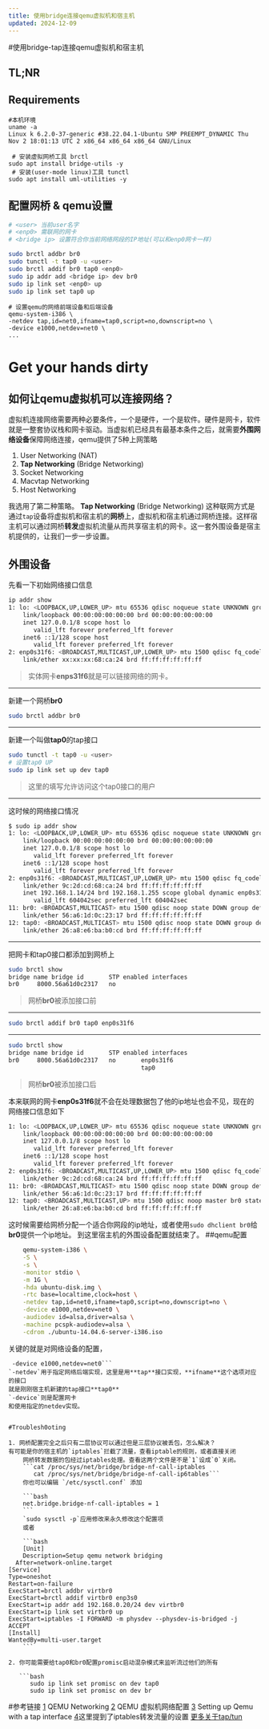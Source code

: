 ```yaml
---
title: 使用bridge连接qemu虚拟机和宿主机
updated: 2024-12-09
---
```

#使用bridge-tap连接qemu虚拟机和宿主机
## TL;NR

## Requirements
``` 
#本机环境
uname -a
Linux k 6.2.0-37-generic #38.22.04.1-Ubuntu SMP PREEMPT_DYNAMIC Thu Nov 2 18:01:13 UTC 2 x86_64 x86_64 x86_64 GNU/Linux
```

```
 # 安装虚拟网桥工具 brctl
sudo apt install bridge-utils -y
 # 安装(user-mode linux)工具 tunctl
sudo apt install uml-utilities -y
```

## 配置网桥 & qemu设置
```bash
# <user> 当前user名字
# <enp0> 需联网的网卡
# <bridge ip> 设置符合你当前网络网段的IP地址(可以和enp0网卡一样)

sudo brctl addbr br0
sudo tunctl -t tap0 -u <user> 
sudo brctl addif br0 tap0 <enp0> 
sudo ip addr add <bridge ip> dev br0 
sudo ip link set <enp0> up
sudo ip link set tap0 up
```

```
# 设置qemu的网络前端设备和后端设备
qemu-system-i386 \ 
-netdev tap,id=net0,ifname=tap0,script=no,downscript=no \
-device e1000,netdev=net0 \
...
```
# Get your hands dirty

## 如何让qemu虚拟机可以连接网络？
虚拟机连接网络需要两种必要条件，一个是硬件，一个是软件。硬件是网卡，软件就是一整套协议栈和网卡驱动。当虚拟机已经具有最基本条件之后，就需要**外围网络设备**保障网络连接，qemu提供了5种上网策略

1. User Networking (NAT)
2. **Tap Networking** (Bridge Networking)
3. Socket Networking
4. Macvtap Networking
5. Host Networking

我选用了第二种策略。
**Tap Networking** (Bridge Networking) 这种联网方式是通过`tap`设备将虚拟机和宿主机的**网桥**上，虚拟机和宿主机通过网桥连接。这样宿主机可以通过网桥**转发**虚拟机流量从而共享宿主机的网卡。这一套外围设备是宿主机提供的，让我们一步一步设置。

## 外围设备
先看一下初始网络接口信息

```bash
ip addr show 
1: lo: <LOOPBACK,UP,LOWER_UP> mtu 65536 qdisc noqueue state UNKNOWN group default qlen 1000
    link/loopback 00:00:00:00:00:00 brd 00:00:00:00:00:00
    inet 127.0.0.1/8 scope host lo
       valid_lft forever preferred_lft forever
    inet6 ::1/128 scope host 
       valid_lft forever preferred_lft forever
2: enp0s31f6: <BROADCAST,MULTICAST,UP,LOWER_UP> mtu 1500 qdisc fq_codel state UP group default qlen 1000
    link/ether xx:xx:xx:68:ca:24 brd ff:ff:ff:ff:ff:ff

```
> 实体网卡**enps31f6**就是可以链接网络的网卡。

---

新建一个网桥**br0**

```bash 
sudo brctl addbr br0
```
---

新建一个叫做**tap0**的tap接口

```bash 
sudo tunctl -t tap0 -u <user>
# 设置tap0 UP
sudo ip link set up dev tap0
```

> 这里的<user>填写允许访问这个tap0接口的用户

---
这时候的网络接口情况

```bash
$ sudo ip addr show
1: lo: <LOOPBACK,UP,LOWER_UP> mtu 65536 qdisc noqueue state UNKNOWN group default qlen 1000
    link/loopback 00:00:00:00:00:00 brd 00:00:00:00:00:00
    inet 127.0.0.1/8 scope host lo
       valid_lft forever preferred_lft forever
    inet6 ::1/128 scope host 
       valid_lft forever preferred_lft forever
2: enp0s31f6: <BROADCAST,MULTICAST,UP,LOWER_UP> mtu 1500 qdisc fq_codel state UP group default qlen 1000
    link/ether 9c:2d:cd:68:ca:24 brd ff:ff:ff:ff:ff:ff
    inet 192.168.1.14/24 brd 192.168.1.255 scope global dynamic enp0s31f6
       valid_lft 604042sec preferred_lft 604042sec
11: br0: <BROADCAST,MULTICAST> mtu 1500 qdisc noop state DOWN group default qlen 1000
    link/ether 56:a6:1d:0c:23:17 brd ff:ff:ff:ff:ff:ff
12: tap0: <BROADCAST,MULTICAST> mtu 1500 qdisc noop state DOWN group default qlen 1000
    link/ether 26:a8:e6:ba:b0:cd brd ff:ff:ff:ff:ff:ff
```
---
把网卡和tap0接口都添加到网桥上



```bash
sudo brctl show
bridge name	bridge id		STP enabled	interfaces
br0		8000.56a61d0c2317	no
```

>网桥**br0**被添加接口前

--- 
```bash
sudo brctl addif br0 tap0 enp0s31f6
```
---


```bash
sudo brctl show
bridge name	bridge id		STP enabled	interfaces
br0		8000.56a61d0c2317	no		 enp0s31f6
							         tap0
```
> 网桥**br0**被添加接口后

本来联网的网卡**enp0s31f6**就不会在处理数据包了他的ip地址也会不见，现在的网络接口信息如下

```bash
1: lo: <LOOPBACK,UP,LOWER_UP> mtu 65536 qdisc noqueue state UNKNOWN group default qlen 1000
    link/loopback 00:00:00:00:00:00 brd 00:00:00:00:00:00
    inet 127.0.0.1/8 scope host lo
       valid_lft forever preferred_lft forever
    inet6 ::1/128 scope host 
       valid_lft forever preferred_lft forever
2: enp0s31f6: <BROADCAST,MULTICAST,UP,LOWER_UP> mtu 1500 qdisc fq_codel master br0 state UP group default qlen 1000
    link/ether 9c:2d:cd:68:ca:24 brd ff:ff:ff:ff:ff:ff
11: br0: <BROADCAST,MULTICAST> mtu 1500 qdisc noop state DOWN group default qlen 1000
    link/ether 56:a6:1d:0c:23:17 brd ff:ff:ff:ff:ff:ff
12: tap0: <BROADCAST,MULTICAST,UP> mtu 1500 qdisc noop master br0 state DOWN group default qlen 1000
    link/ether 26:a8:e6:ba:b0:cd brd ff:ff:ff:ff:ff:ff
```

这时候需要给网桥分配一个适合你网段的ip地址，或者使用`sudo dhclient br0`给**br0**提供一个ip地址。
到这里宿主机的外围设备配置就结束了。
##qemu配置

```bash
	qemu-system-i386 \
	-S \
	-s \
	-monitor stdio \
	-m 1G \
	-hda ubuntu-disk.img \
	-rtc base=localtime,clock=host \
	-netdev tap,id=net0,ifname=tap0,script=no,downscript=no \
	-device e1000,netdev=net0 \
	-audiodev id=alsa,driver=alsa \
	-machine pcspk-audiodev=alsa \
	-cdrom ./ubuntu-14.04.6-server-i386.iso
```
关键的就是对网络设备的配置，
```-netdev tap,id=net0,ifname=tap0,script=no,downscript=no
 -device e1000,netdev=net0```
`-netdev`用于指定网络后端实现，这里是用**tap**接口实现，**ifname**这个选项对应的接口
就是刚刚宿主机新建的tap接口**tap0**
`-device`则是配置网卡
和使用指定的netdev实现。


#Troublesh0oting 

1. 网桥配置完全之后只有二层协议可以通过但是三层协议被丢包，怎么解决？ 
有可能是你的宿主机的`iptables`拦截了流量，查看iptable的规则，或者直接关闭
    网桥转发数据的包经过iptables处理。查看这两个文件是不是`1`设成`0`关闭。
    ```cat /proc/sys/net/bridge/bridge-nf-call-iptables
       cat /proc/sys/net/bridge/bridge-nf-call-ip6tables```
    你也可以编辑 `/etc/sysctl.conf` 添加
    
    ```bash
    net.bridge.bridge-nf-call-iptables = 1
    ```
    `sudo sysctl -p`应用修改来永久修改这个配置项 
    或者
    
    ```bash
    [Unit]
    Description=Setup qemu network bridging
  After=network-online.target
[Service]
Type=oneshot
Restart=on-failure
ExecStart=brctl addbr virtbr0
ExecStart=brctl addif virtbr0 enp3s0
ExecStart=ip addr add 192.168.0.20/24 dev virtbr0
ExecStart=ip link set virtbr0 up
ExecStart=iptables -I FORWARD -m physdev --physdev-is-bridged -j ACCEPT
[Install]
WantedBy=multi-user.target
    ```
    
2. 你可能需要给tap0和br0配置promisc启动混杂模式来监听流过他们的所有  

   ```bash
      sudo ip link set promisc on dev tap0
      sudo ip link set promisc on dev br
   ```
    


#参考链接
[1](https://wiki.qemu.org/Documentation/Networking) QEMU Networking 
[2](https://lifeislife.cn/posts/qemu%E8%99%9A%E6%8B%9F%E6%9C%BA%E7%BD%91%E7%BB%9C%E9%85%8D%E7%BD%AE/) QEMU 虚拟机网络配置 
[3](https://gist.github.com/extremecoders-re/e8fd8a67a515fee0c873dcafc81d811c) Setting up Qemu with a tap interface
[4](https://www.spad.uk/posts/really-simple-network-bridging-with-qemu/)这里提到了iptables转发流量的设置
[更多关于tap/tun](https://www.junmajinlong.com/virtual/network/all_about_tun_tap/) 


